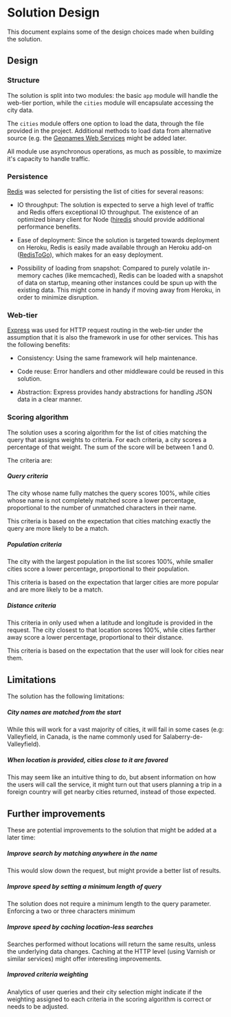 # Solution Design

This document explains some of the design choices made when building the solution.

## Design

### Structure

The solution is split into two modules: the basic `app` module will handle the web-tier portion, while the `cities`
module will encapsulate accessing the city data.

The `cities` module offers one option to load the data, through the file provided in the project. Additional methods
to load data from alternative source (e.g. the [Geonames Web Services](http://www.geonames.org/export/web-services.html)
might be added later.

All module use asynchronous operations, as much as possible, to maximize it's capacity to handle traffic.

### Persistence

[Redis](http://redis.io/) was selected for persisting the list of cities for several reasons:

* IO throughput: The solution is expected to serve a high level of traffic and Redis offers exceptional IO throughput.
The existence of an optimized binary client for Node ([hiredis](https://github.com/redis/hiredis-node) should provide 
additional performance benefits.

* Ease of deployment: Since the solution is targeted towards deployment on Heroku, Redis is easily made available 
through an Heroku add-on ([RedisToGo](https://devcenter.heroku.com/articles/redistogo)), which makes for an easy 
deployment.

* Possibility of loading from snapshot: Compared to purely volatile in-memory caches (like memcached), Redis can be 
loaded with a snapshot of data on startup, meaning other instances could be spun up with the existing data. This might
come in handy if moving away from Heroku, in order to minimize disruption.

### Web-tier

[Express](http://expressjs.com/) was used for HTTP request routing in the web-tier under the assumption that it is also
the framework in use for other services. This has the following benefits:

* Consistency: Using the same framework will help maintenance.

* Code reuse: Error handlers and other middleware could be reused in this solution.

* Abstraction: Express provides handy abstractions for handling JSON data in a clear manner.

### Scoring algorithm

The solution uses a scoring algorithm for the list of cities matching the query that assigns weights to criteria.
For each criteria, a city scores a percentage of that weight. The sum of the score will be between 1 and 0.

The criteria are:

##### Query criteria

The city whose name fully matches the query scores 100%, while cities whose name is not completely matched score a lower
percentage, proportional to the number of unmatched characters in their name.

This criteria is based on the expectation that cities matching exactly the query are more likely to be a match.

##### Population criteria

The city with the largest population in the list scores 100%, while smaller cities score a lower percentage, proportional
to their population.

This criteria is based on the expectation that larger cities are more popular and are more likely to be a match.

##### Distance criteria

This criteria in only used when a latitude and longitude is provided in the request. The city closest to that location
scores 100%, while cities farther away score a lower percentage, proportional to their distance.

This criteria is based on the expectation that the user will look for cities near them.


## Limitations

The solution has the following limitations:

##### City names are matched from the start

While this will work for a vast majority of cities, it will fail in some cases (e.g: Valleyfield, in Canada, is the name
commonly used for Salaberry-de-Valleyfield). 

##### When location is provided, cities close to it are favored

This may seem like an intuitive thing to do, but absent information on how the users will call the service,
it might turn out that users planning a trip in a foreign country will get nearby cities returned, instead of those
expected.


## Further improvements

These are potential improvements to the solution that might be added at a later time:

##### Improve search by matching anywhere in the name

This would slow down the request, but might provide a better list of results.

##### Improve speed by setting a minimum length of query

The solution does not require a minimum length to the query parameter. Enforcing a two or three characters minimum

##### Improve speed by caching location-less searches

Searches performed without locations will return the same results, unless the underlying data changes. Caching at the
HTTP level (using Varnish or similar services) might offer interesting improvements.

##### Improved criteria weighting

Analytics of user queries and their city selection might indicate if the weighting assigned to each criteria in the
scoring algorithm is correct or needs to be adjusted.
